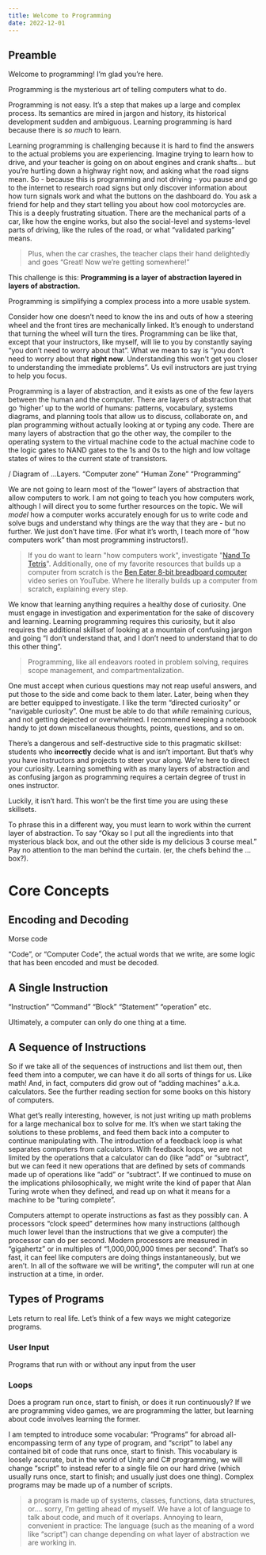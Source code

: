 ```yaml
---
title: Welcome to Programming
date: 2022-12-01
---
```


## Preamble

Welcome to programming! I’m glad you’re here.

Programming is the mysterious art of telling computers what to do.

Programming is not easy. It’s a step that makes up a large and complex process. Its semantics are mired in jargon and history, its historical development sudden and ambiguous. Learning programming is hard because there is *so much* to learn.

Learning programming is challenging because it is hard to find the answers to the actual problems you are experiencing. Imagine trying to learn how to drive, and your teacher is going on on about engines and crank shafts… but you’re hurtling down a highway right now, and asking what the road signs mean. So - because this is programming and not driving - you pause and go to the internet to research road signs but only discover information about how turn signals work and what the buttons on the dashboard do. You ask a friend for help and they start telling you about how cool motorcycles are. This is a deeply frustrating situation. There are the mechanical parts of a car, like how the engine works, but also the social-level and systems-level parts of driving, like the rules of the road, or what “validated parking” means.

> Plus, when the car crashes, the teacher claps their hand delightedly and goes “Great! Now we’re getting somewhere!”
>

This challenge is this: **Programming is a layer of abstraction layered in layers of abstraction.**

Programming is simplifying a complex process into a more usable system.

Consider how one doesn’t need to know the ins and outs of how a steering wheel and the front tires are mechanically linked. It’s enough to understand that turning the wheel will turn the tires. Programming can be like that, except that your instructors, like myself, will lie to you by constantly saying “you don’t need to worry about that”. What we mean to say is “you don’t need to worry about that **right now**. Understanding this won't get you closer to understanding the immediate problems”. Us evil instructors are just trying to help you focus.

Programming is a layer of abstraction, and it exists as one of the few layers between the human and the computer. There are layers of abstraction that go ‘higher’ up to the world of humans: patterns, vocabulary, systems diagrams, and planning tools that allow us to discuss, collaborate on, and plan programming without actually looking at or typing any code. There are many layers of abstraction that go the other way, the compiler to the operating system to the virtual machine code to the actual machine code to the logic gates to NAND gates to the  1s and 0s to the high and low voltage states of wires to the current state of transistors.

/ Diagram of …Layers. “Computer zone” “Human Zone” “Programming”

We are not going to learn most of the “lower” layers of abstraction that allow computers to work. I am not going to teach you how computers work, although I will direct you to some further resources on the topic. We will *model* how a computer works accurately enough for us to write code and solve bugs and understand why things are the way that they are - but no further. We just don’t have time. (For what it’s worth, I teach more of “how computers work” than most programming instructors!).

>  If you do want to learn "how computers work", investigate "[Nand To Tetris](https://www.nand2tetris.org/)". Additionally, one of my favorite resources that builds up a computer from scratch is the [Ben Eater 8-bit breadboard computer](https://www.youtube.com/playlist?list=PLowKtXNTBypGqImE405J2565dvjafglHU) video series on YouTube. Where he literally builds up a computer from scratch, explaining every step.

We know that learning anything requires a healthy dose of curiosity. One must engage in investigation and experimentation for the sake of discovery and learning. Learning programming requires this curiosity, but it also requires the additional skillset of looking at a mountain of confusing jargon and going “I don’t understand that, and I don’t need to understand that to do this other thing”.

> Programming, like all endeavors rooted in problem solving, requires scope management, and compartmentalization.
>

One must accept when curious questions may not reap useful answers, and put those to the side and come back to them later. Later, being when they are better equipped to investigate. I like the term “directed curiosity” or “navigable curiosity”. One must be able to do that *while* remaining curious, and not getting dejected or overwhelmed. I recommend keeping a notebook handy to jot down miscellaneous thoughts, points, questions, and so on.

There’s a dangerous and self-destructive side to this pragmatic skillset: students who **incorrectly** decide what is and isn’t important. But that’s why you have instructors and projects to steer your along. We're here to direct your curiosity. Learning something with as many layers of abstraction and as confusing jargon as programming requires a certain degree of trust in ones instructor.

Luckily, it isn’t hard. This won’t be the first time you are using these skillsets.

To phrase this in a different way, you must learn to work within the current layer of abstraction. To say “Okay so I put all the ingredients into that mysterious black box, and out the other side is my delicious 3 course meal.” Pay no attention to the man behind the curtain. (er, the chefs behind the ... box?).

# Core Concepts

## Encoding and Decoding

Morse code

“Code”, or “Computer Code”, the actual words that we write, are some logic that has been encoded and must be decoded.

## A Single Instruction

“Instruction” “Command” “Block” “Statement” “operation” etc.

Ultimately, a computer can only do one thing at a time.

## A Sequence of Instructions

So if we take all of the sequences of instructions and list them out, then feed them into a computer, we can have it do all sorts of things for us. Like math! And, in fact, computers did grow out of “adding machines” a.k.a. calculators. See the further reading section for some books on this history of computers.

What get’s really interesting, however, is not just writing up math problems for a large mechanical box to solve for me. It’s when we start taking the solutions to these problems, and feed them back into a computer to continue manipulating with. The introduction of a feedback loop is what separates computers from calculators. With feedback loops, we are not limited by the operations that a calculator can do (like “add” or “subtract”, but we can feed it new operations that are defined by sets of commands made up of operations like “add” or “subtract”. If we continued to muse on the implications philosophically, we might write the kind of paper that Alan Turing wrote when they  defined, and read up on what it means for a machine to be “turing complete”.

Computers attempt to operate instructions as fast as they possibly can. A processors “clock speed” determines how many instructions (although much lower level than the instructions that we give a computer) the processor can do per second. Modern processors are measured in “gigahertz” or in multiples of “1,000,000,000 times per second”. That’s so fast, it can feel like computers are doing things instantaneously, but we aren’t. In all of the software we will be writing*, the computer will run at one instruction at a time, in order.

## Types of Programs

Lets return to real life. Let’s think of a few ways we might categorize programs.

### User Input

Programs that run with or without any input from the user

### Loops

Does a program run once, start to finish, or does it run continuously? If we are programming video games, we are programming the latter, but learning about code involves learning the former.

I am tempted to introduce some vocabular: “Programs” for abroad all-encompassing term of any type of program, and “script” to label any contained bit of code that runs once, start to finish. This vocabulary is loosely accurate, but in the world of Unity and C# programming, we will change “script” to instead refer to a single file on our hard drive (which usually runs once, start to finish; and usually just does one thing). Complex programs may be made up of a number of scripts.

> a program is made up of systems, classes, functions, data structures, or…. sorry, I’m getting ahead of myself. We have a lot of language to talk about code, and much of it overlaps. Annoying to learn, convenient in practice: The language (such as the meaning of a word like “script”) can change depending on what layer of abstraction we are working in.